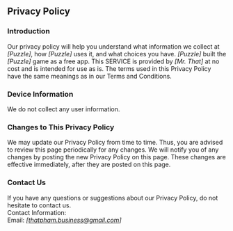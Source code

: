 Privacy Policy
----------------

### Introduction
Our privacy policy will help you understand what information we collect at *[Puzzle]*, how *[Puzzle]* uses it, and what choices you have.
*[Puzzle]* built the *[Puzzle]* game as a free app. This SERVICE is provided by *[Mr. That]* at no cost and is intended for use as is.
The terms used in this Privacy Policy have the same meanings as in our Terms and Conditions.

[//]: # (### Cookies)

[//]: # (Cookies are files with small amount of data that is commonly used an anonymous unique identifier. These are sent to your browser from the website that you visit and are stored on your devices’s internal memory.)

[//]: # (This Services does not uses these “cookies” explicitly. However, the app may use third party code and libraries that use “cookies” to collection information and to improve their services. You have the option  to either accept or refuse these cookies, and know when a cookie is being sent to your device. If you choose to refuse our cookies, you may not be able to use some portions of this Service.)

[//]: # (### Location Information)
[//]: # (Some of the services may use location information transmitted from users' mobile phones. We only use this information within the scope necessary for the designated service.)

### Device Information
We do not collect any user information.

[//]: # (### Service Providers)

[//]: # (We may employ third-party companies and individuals due to the following reasons:)

[//]: # (* To facilitate our Service;)

[//]: # (* To provide the Service on our behalf;)

[//]: # (* To perform Service-related services; or)

[//]: # (* To assist us in analyzing how our Service is used.)

[//]: # (We want to inform users of this Service that these third parties have access to your Personal Information. The reason is to perform the tasks assigned to them on our behalf. However, they are obligated not to disclose or use the information for any other purpose.)

[//]: # (### Security)
[//]: # (We value your trust in providing us your Personal Information, thus we are striving to use commercially acceptable means of protecting it. But remember that no method of transmission over  the internet, or method of electronic storage is 100% secure and reliable, and we cannot guarantee its absolute security.)

[//]: # (### Children’s Privacy)
[//]: # (This Services do not address anyone under the age of 13. We do not knowingly collect personal identifiable information from children under 13. In the case we discover that a child under 13 has provided us with personal information, we immediately delete this from our servers. If you  are  a  parent  or  guardian and you are aware that your child has provided us with personal information, please contact us so that we will be able to do necessary actions.)

### Changes to This Privacy Policy
We may update our Privacy Policy from time to time. Thus, you are advised to review this page periodically for any changes. We will notify you of any changes by posting the new Privacy Policy on this page. These changes are effective immediately, after they are posted on this page.

### Contact Us
If you have any questions or suggestions about our Privacy Policy, do not hesitate to contact us.  
Contact Information:  
Email: *[thatpham.business@gmail.com]*  